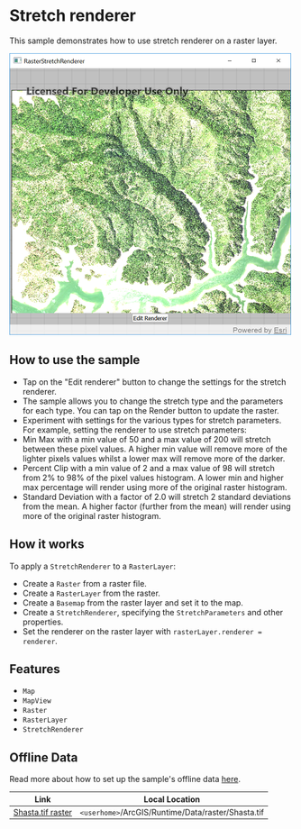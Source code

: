 # Stretch renderer

This sample demonstrates how to use stretch renderer on a raster layer.

![](screenshot.png)

## How to use the sample
- Tap on the "Edit renderer" button to change the settings for the stretch renderer.
- The sample allows you to change the stretch type and the parameters for each type. You can tap on the Render button to update the raster.
- Experiment with settings for the various types for stretch parameters. For example, setting the renderer to use stretch parameters:
 - Min Max with a min value of 50 and a max value of 200 will stretch between these pixel values. A higher min value will remove more of the lighter pixels values whilst a lower max will remove more of the darker.
 - Percent Clip with a min value of 2 and a max value of 98 will stretch from 2% to 98% of the pixel values histogram. A lower min and higher max percentage will render using more of the original raster histogram.
 - Standard Deviation with a factor of 2.0 will stretch 2 standard deviations from the mean. A higher factor (further from the mean) will render using more of the original raster histogram.

## How it works
To apply a `StretchRenderer` to a `RasterLayer`:

- Create a `Raster` from a raster file.
- Create a `RasterLayer` from the raster.
- Create a `Basemap` from the raster layer and set it to the map.
- Create a `StretchRenderer`, specifying the `StretchParameters` and other properties.
- Set the renderer on the raster layer with `rasterLayer.renderer = renderer`.

## Features
- `Map`
- `MapView`
- `Raster`
- `RasterLayer`
- `StretchRenderer`

## Offline Data
Read more about how to set up the sample's offline data [here](http://links.esri.com/ArcGISRuntimeQtSamples).

Link | Local Location
---------|-------|
|[Shasta.tif raster](https://www.arcgis.com/home/item.html?id=c669445e6cb4490b8306f0c170a9cbb1)| `<userhome>`/ArcGIS/Runtime/Data/raster/Shasta.tif |
